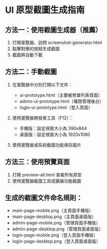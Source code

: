 
# UI 原型截圖生成指南

## 方法一：使用截圖生成器（推薦）
1. 打開瀏覽器，訪問 screenshot-generator.html
2. 點擊對應的按鈕生成截圖
3. 截圖將自動下載

## 方法二：手動截圖
1. 在瀏覽器中分別打開以下文件：
   - ui-prototype.html（主要維修單列表頁面）
   - admin-ui-prototype.html（權限管理後台）
   - login-ui-prototype.html（登入頁面）

2. 使用瀏覽器開發者工具（F12）：
   - 手機版：設定視窗大小為 390x844
   - 桌面版：設定視窗大小為 1920x1080

3. 使用瀏覽器或系統截圖功能保存圖片

## 方法三：使用預覽頁面
1. 打開 preview-all.html 查看所有原型
2. 使用瀏覽器截圖工具或擴展功能截圖

## 生成的截圖文件命名規則：
- main-page-mobile.png（主頁面手機版）
- main-page-desktop.png（主頁面桌面版）
- admin-page-mobile.png（管理頁面手機版）
- admin-page-desktop.png（管理頁面桌面版）
- login-page-mobile.png（登入頁面手機版）
- login-page-desktop.png（登入頁面桌面版）
